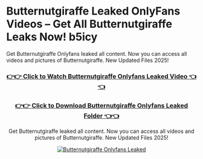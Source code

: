 # Butternutgiraffe Leaked OnlyFans Videos – Get All Butternutgiraffe Leaks Now! b5icy

Get Butternutgiraffe Onlyfans leaked all content. Now you can access all videos and pictures of Butternutgiraffe. New Updated Files 2025!  
<div align="center">
  
### [👉👉 Click to Watch Butternutgiraffe Onlyfans Leaked Video 👈👈](https://links2leaks.com?utm_source=butternutgiraffe&utm_medium=gitshort)  
### [👉👉 Click to Download Butternutgiraffe Onlyfans Leaked Folder 👈👈](https://links2leaks.com?utm_source=butternutgiraffe&utm_medium=gitshort)  

Get Butternutgiraffe leaked all content. Now you can access all videos and pictures of Butternutgiraffe. New Updated Files 2025!  

[![Butternutgiraffe Onlyfans Leaked](https://i.ibb.co/93hzkbrt/l2l.gif)](https://links2leaks.com?utm_source=butternutgiraffe&utm_medium=gitshort)  

</div>
